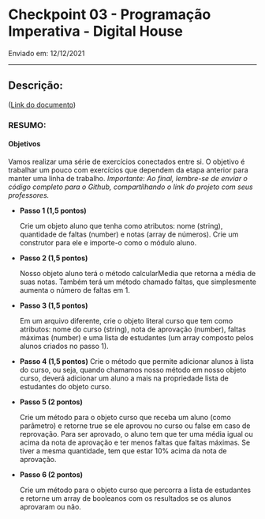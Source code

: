 # Checkpoint 03 - Programação Imperativa - Digital House

Enviado em: 12/12/2021

---

## Descrição:

([Link do documento](https://docs.google.com/document/d/1eogP8YTM-zfPFqy4MMadArEM314Dxvq1/edit#))

### RESUMO:

#### Objetivos

Vamos realizar uma série de exercícios conectados entre si. O objetivo é trabalhar um pouco com exercícios que dependem da etapa anterior para manter uma linha de trabalho.
_Importante: Ao final, lembre-se de enviar o código completo para o Github, compartilhando o link do projeto com seus professores._

- **Passo 1 (1,5 pontos)**

  Crie um objeto aluno que tenha como atributos: nome (string), quantidade de faltas (number) e notas (array de números). Crie um construtor para ele e importe-o como o módulo aluno.

- **Passo 2 (1,5 pontos)**

  Nosso objeto aluno terá o método calcularMedia que retorna a média de suas notas. Também terá um método chamado faltas, que simplesmente aumenta o número de faltas em 1.

- **Passo 3 (1,5 pontos)**

  Em um arquivo diferente, crie o objeto literal curso que tem como atributos: nome do curso (string), nota de aprovação (number), faltas máximas (number) e uma lista de estudantes (um array composto pelos alunos criados no passo 1).

- **Passo 4 (1,5 pontos)**
  Crie o método que permite adicionar alunos à lista do curso, ou seja, quando chamamos nosso método em nosso objeto curso, deverá adicionar um aluno a mais na propriedade lista de estudantes do objeto curso.

- **Passo 5 (2 pontos)**

  Crie um método para o objeto curso que receba um aluno (como parâmetro) e retorne true se ele aprovou no curso ou false em caso de reprovação. Para ser aprovado, o aluno tem que ter uma média igual ou acima da nota de aprovação e ter menos faltas que faltas máximas. Se tiver a mesma quantidade, tem que estar 10% acima da nota de aprovação.

- **Passo 6 (2 pontos)**

  Crie um método para o objeto curso que percorra a lista de estudantes e retorne um array de booleanos com os resultados se os alunos aprovaram ou não.
